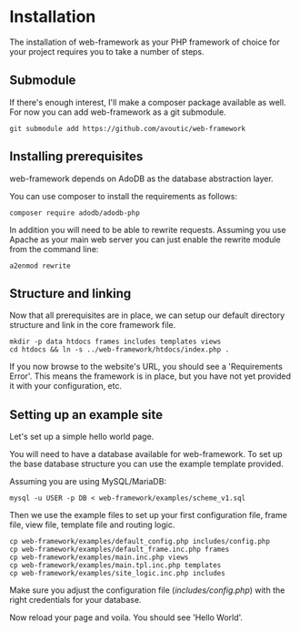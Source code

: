 # Installation

The installation of web-framework as your PHP framework of choice for your project requires you to take a number of steps.

## Submodule

If there's enough interest, I'll make a composer package available as well. For now you can add web-framework as a git submodule.

~~~
git submodule add https://github.com/avoutic/web-framework
~~~

## Installing prerequisites

web-framework depends on AdoDB as the database abstraction layer.

You can use composer to install the requirements as follows:

~~~
composer require adodb/adodb-php
~~~

In addition you will need to be able to rewrite requests. Assuming you use Apache as your main web server you can just enable the rewrite module from the command line:

~~~
a2enmod rewrite
~~~

## Structure and linking

Now that all prerequisites are in place, we can setup our default directory structure and link in the core framework file.

~~~
mkdir -p data htdocs frames includes templates views
cd htdocs && ln -s ../web-framework/htdocs/index.php .
~~~

If you now browse to the website's URL, you should see a 'Requirements Error'. This means the framework is in place, but you have not yet provided it with your configuration, etc.

## Setting up an example site

Let's set up a simple hello world page.

You will need to have a database available for web-framework.
To set up the base database structure you can use the example template provided.

Assuming you are using MySQL/MariaDB:

~~~
mysql -u USER -p DB < web-framework/examples/scheme_v1.sql
~~~

Then we use the example files to set up your first configuration file, frame file, view file, template file and routing logic.

~~~
cp web-framework/examples/default_config.php includes/config.php
cp web-framework/examples/default_frame.inc.php frames
cp web-framework/examples/main.inc.php views
cp web-framework/examples/main.tpl.inc.php templates
cp web-framework/examples/site_logic.inc.php includes
~~~

Make sure you adjust the configuration file (_includes/config.php_) with the right credentials for your database.

Now reload your page and voila. You should see 'Hello World'.
